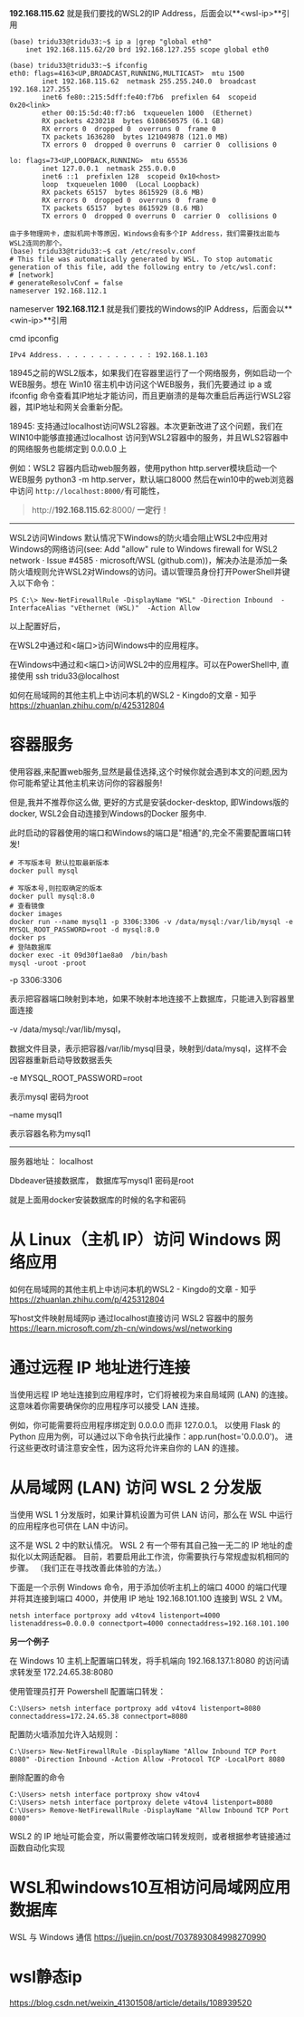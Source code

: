




**192.168.115.62** 就是我们要找的WSL2的IP Address，后面会以**\<wsl-ip\>**引用
```
(base) tridu33@tridu33:~$ ip a |grep "global eth0"
    inet 192.168.115.62/20 brd 192.168.127.255 scope global eth0

(base) tridu33@tridu33:~$ ifconfig
eth0: flags=4163<UP,BROADCAST,RUNNING,MULTICAST>  mtu 1500
        inet 192.168.115.62  netmask 255.255.240.0  broadcast 192.168.127.255
        inet6 fe80::215:5dff:fe40:f7b6  prefixlen 64  scopeid 0x20<link>
        ether 00:15:5d:40:f7:b6  txqueuelen 1000  (Ethernet)
        RX packets 4230218  bytes 6108650575 (6.1 GB)
        RX errors 0  dropped 0  overruns 0  frame 0
        TX packets 1636280  bytes 121049878 (121.0 MB)
        TX errors 0  dropped 0 overruns 0  carrier 0  collisions 0

lo: flags=73<UP,LOOPBACK,RUNNING>  mtu 65536
        inet 127.0.0.1  netmask 255.0.0.0
        inet6 ::1  prefixlen 128  scopeid 0x10<host>
        loop  txqueuelen 1000  (Local Loopback)
        RX packets 65157  bytes 8615929 (8.6 MB)
        RX errors 0  dropped 0  overruns 0  frame 0
        TX packets 65157  bytes 8615929 (8.6 MB)
        TX errors 0  dropped 0 overruns 0  carrier 0  collisions 0

```

```
由于多物理网卡，虚拟机网卡等原因，Windows会有多个IP Address，我们需要找出能与WSL2连同的那个。
(base) tridu33@tridu33:~$ cat /etc/resolv.conf
# This file was automatically generated by WSL. To stop automatic generation of this file, add the following entry to /etc/wsl.conf:
# [network]
# generateResolvConf = false
nameserver 192.168.112.1
```

nameserver **192.168.112.1** 就是我们要找的Windows的IP Address，后面会以**\<win-ip\>**引用




cmd ipconfig
```
IPv4 Address. . . . . . . . . . . : 192.168.1.103
```




18945之前的WSL2版本，如果我们在容器里运行了一个网络服务，例如启动一个WEB服务。想在 Win10 宿主机中访问这个WEB服务，我们先要通过 ip a 或 ifconfig 命令查看其IP地址才能访问，而且更崩溃的是每次重启后再运行WSL2容器，其IP地址和网关会重新分配。

18945: 支持通过localhost访问WSL2容器。本次更新改进了这个问题，我们在WIN10中能够直接通过localhost 访问到WSL2容器中的服务，并且WLS2容器中的网络服务也能绑定到 0.0.0.0 上

例如：WSL2 容器内启动web服务器，使用python http.server模块启动一个WEB服务
python3 -m http.server，默认端口8000
然后在win10中的web浏览器中访问 `http://localhost:8000/`有可能性，
> http://**192.168.115.62**:8000/
**一定行**！




---
WSL2访问Windows
默认情况下Windows的防火墙会阻止WSL2中应用对Windows的网络访问(see: Add "allow" rule to Windows firewall for WSL2 network · Issue #4585 · microsoft/WSL (github.com))，解决办法是添加一条防火墙规则允许WSL2对Windows的访问。请以管理员身份打开PowerShell并键入以下命令：

```
PS C:\> New-NetFirewallRule -DisplayName "WSL" -Direction Inbound  -InterfaceAlias "vEthernet (WSL)"  -Action Allow
```

以上配置好后，

在WSL2中通过<win-ip>和<端口>访问Windows中的应用程序。

在Windows中通过<wsl-ip>和<端口>访问WSL2中的应用程序。可以在PowerShell中, 直接使用  ssh  tridu33@localhost


如何在局域网的其他主机上中访问本机的WSL2 - Kingdo的文章 - 知乎
https://zhuanlan.zhihu.com/p/425312804


# 容器服务
使用容器,来配置web服务,显然是最佳选择,这个时候你就会遇到本文的问题,因为你可能希望让其他主机来访问你的容器服务!

但是,我并不推荐你这么做, 更好的方式是安装docker-desktop, 即Windows版的docker, WSL2会自动连接到Windows的Docker 服务中.

此时启动的容器使用的端口和Windows的端口是"相通"的,完全不需要配置端口转发!




```
# 不写版本号 默认拉取最新版本
docker pull mysql 

# 写版本号,则拉取确定的版本
docker pull mysql:8.0
# 查看镜像
docker images
docker run --name mysql1 -p 3306:3306 -v /data/mysql:/var/lib/mysql -e MYSQL_ROOT_PASSWORD=root -d mysql:8.0
docker ps
# 登陆数据库
docker exec -it 09d30f1ae8a0  /bin/bash
mysql -uroot -proot
```
-p 3306:3306

表示把容器端口映射到本地，如果不映射本地连接不上数据库，只能进入到容器里面连接

-v /data/mysql:/var/lib/mysql，

数据文件目录，表示把容器/var/lib/mysql目录，映射到/data/mysql，这样不会因容器重新启动导致数据丢失

-e MYSQL_ROOT_PASSWORD=root

表示mysql 密码为root

–name mysql1

表示容器名称为mysql1

---

服务器地址： localhost

Dbdeaver链接数据库，
数据库写mysql1 
密码是root 

就是上面用docker安装数据库的时候的名字和密码





# 从 Linux（主机 IP）访问 Windows 网络应用

如何在局域网的其他主机上中访问本机的WSL2 - Kingdo的文章 - 知乎
https://zhuanlan.zhihu.com/p/425312804


写host文件映射局域网ip 通过localhost直接访问 WSL2 容器中的服务 https://learn.microsoft.com/zh-cn/windows/wsl/networking


# 通过远程 IP 地址进行连接
当使用远程 IP 地址连接到应用程序时，它们将被视为来自局域网 (LAN) 的连接。 这意味着你需要确保你的应用程序可以接受 LAN 连接。

例如，你可能需要将应用程序绑定到 0.0.0.0 而非 127.0.0.1。 以使用 Flask 的 Python 应用为例，可以通过以下命令执行此操作：app.run(host='0.0.0.0')。 进行这些更改时请注意安全性，因为这将允许来自你的 LAN 的连接。



# 从局域网 (LAN) 访问 WSL 2 分发版
当使用 WSL 1 分发版时，如果计算机设置为可供 LAN 访问，那么在 WSL 中运行的应用程序也可供在 LAN 中访问。

这不是 WSL 2 中的默认情况。 WSL 2 有一个带有其自己独一无二的 IP 地址的虚拟化以太网适配器。 目前，若要启用此工作流，你需要执行与常规虚拟机相同的步骤。 （我们正在寻找改善此体验的方法。）

下面是一个示例 Windows 命令，用于添加侦听主机上的端口 4000 的端口代理并将其连接到端口 4000，并使用 IP 地址 192.168.101.100 连接到 WSL 2 VM。

```
netsh interface portproxy add v4tov4 listenport=4000 listenaddress=0.0.0.0 connectport=4000 connectaddress=192.168.101.100
```

**另一个例子**

在 Windows 10 主机上配置端口转发，将手机端向 192.168.137.1:8080 的访问请求转发至 172.24.65.38:8080

使用管理员打开 Powershell
配置端口转发：
```
C:\Users> netsh interface portproxy add v4tov4 listenport=8080 connectaddress=172.24.65.38 connectport=8080
```
配置防火墙添加允许入站规则：

```
C:\Users> New-NetFirewallRule -DisplayName "Allow Inbound TCP Port 8080" -Direction Inbound -Action Allow -Protocol TCP -LocalPort 8080

```


删除配置的命令
```
C:\Users> netsh interface portproxy show v4tov4
C:\Users> netsh interface portproxy delete v4tov4 listenport=8080
C:\Users> Remove-NetFirewallRule -DisplayName "Allow Inbound TCP Port 8080"
```
WSL2 的 IP 地址可能会变，所以需要修改端口转发规则，或者根据参考链接通过函数自动化实现












# WSL和windows10互相访问局域网应用数据库


WSL 与 Windows 通信
https://juejin.cn/post/7037893084998270990




# wsl静态ip

https://blog.csdn.net/weixin_41301508/article/details/108939520

 
 



























































